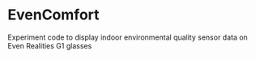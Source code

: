 # EvenComfort
Experiment code to display indoor environmental quality sensor data on Even Realities G1 glasses

